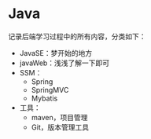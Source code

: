 # Java

记录后端学习过程中的所有内容，分类如下：

- JavaSE：梦开始的地方
- javaWeb：浅浅了解一下即可
- SSM：
  - Spring
  - SpringMVC
  - Mybatis
- 工具：
    - maven，项目管理
    - Git，版本管理工具

